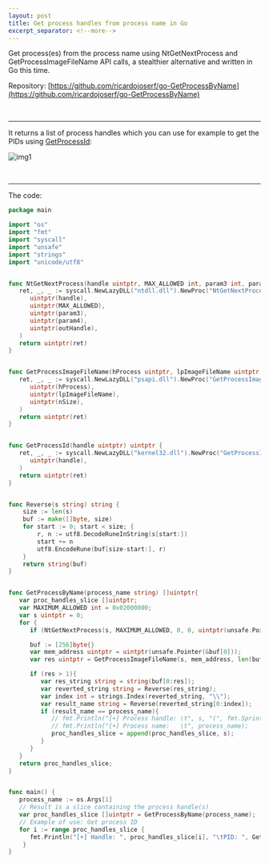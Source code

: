 ```yaml
---
layout: post
title: Get process handles from process name in Go
excerpt_separator: <!--more-->
---
```


Get process(es) from the process name using NtGetNextProcess and GetProcessImageFileName API calls, a stealthier alternative and written in Go this time.

<!--more-->


Repository: [https://github.com/ricardojoserf/go-GetProcessByName](https://github.com/ricardojoserf/go-GetProcessByName)

<br>

-----------------------

It returns a list of process handles which you can use for example to get the PIDs using [GetProcessId](https://learn.microsoft.com/en-us/windows/win32/api/processthreadsapi/nf-processthreadsapi-getprocessid):

![img1](https://raw.githubusercontent.com/ricardojoserf/ricardojoserf.github.io/master/images/go-getprocessbyname/Screenshot_1.png)

<br>

-----------------------

The code:

```go
package main

import "os"
import "fmt"
import "syscall"
import "unsafe"
import "strings"
import "unicode/utf8"


func NtGetNextProcess(handle uintptr, MAX_ALLOWED int, param3 int, param4 int, outHandle uintptr) uintptr {
   ret, _, _ := syscall.NewLazyDLL("ntdll.dll").NewProc("NtGetNextProcess").Call(
      uintptr(handle),
      uintptr(MAX_ALLOWED),
      uintptr(param3),
      uintptr(param4),
      uintptr(outHandle),
   )
   return uintptr(ret)
}


func GetProcessImageFileName(hProcess uintptr, lpImageFileName uintptr, nSize int) uintptr {
   ret, _, _ := syscall.NewLazyDLL("psapi.dll").NewProc("GetProcessImageFileNameA").Call(
      uintptr(hProcess),
      uintptr(lpImageFileName),
      uintptr(nSize),
   )
   return uintptr(ret)
}


func GetProcessId(handle uintptr) uintptr {
   ret, _, _ := syscall.NewLazyDLL("kernel32.dll").NewProc("GetProcessId").Call(
      uintptr(handle),
   )
   return uintptr(ret)
}


func Reverse(s string) string {
    size := len(s)
    buf := make([]byte, size)
    for start := 0; start < size; {
        r, n := utf8.DecodeRuneInString(s[start:])
        start += n
        utf8.EncodeRune(buf[size-start:], r)
    }
    return string(buf)
}


func GetProcessByName(process_name string) []uintptr{
   var proc_handles_slice []uintptr;
   var MAXIMUM_ALLOWED int = 0x02000000;
   var s uintptr = 0;
   for {
      if (NtGetNextProcess(s, MAXIMUM_ALLOWED, 0, 0, uintptr(unsafe.Pointer(&s))) != 0) { break }

      buf := [256]byte{}
      var mem_address uintptr = uintptr(unsafe.Pointer(&buf[0])); 
      var res uintptr = GetProcessImageFileName(s, mem_address, len(buf));

      if (res > 1){
         var res_string string = string(buf[0:res]);
         var reverted_string string = Reverse(res_string);
         var index int = strings.Index(reverted_string, "\\");
         var result_name string = Reverse(reverted_string[0:index]);
         if (result_name == process_name){
            // fmt.Println("[+] Process handle: \t", s, "(", fmt.Sprintf("0x%x", s), ")");
            // fmt.Println("[+] Process name:   \t", process_name);
            proc_handles_slice = append(proc_handles_slice, s);
         }
      }
   }
   return proc_handles_slice;
}


func main() {
   process_name := os.Args[1]
   // Result is a slice containing the process handle(s)
   var proc_handles_slice []uintptr = GetProcessByName(process_name);
   // Example of use: Get process ID
   for i := range proc_handles_slice {
      fmt.Println("[+] Handle: ", proc_handles_slice[i], "\tPID: ", GetProcessId(proc_handles_slice[i]))
    }
}
```
